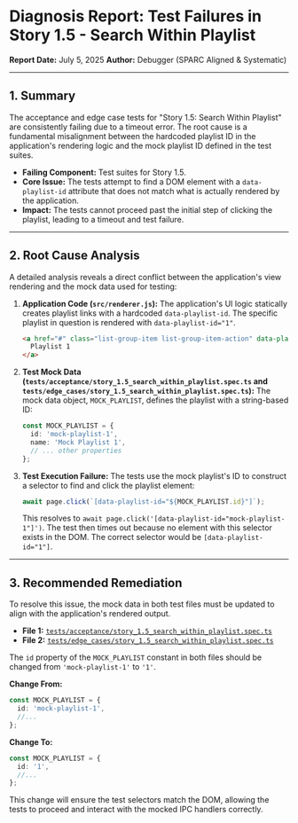 # Diagnosis Report: Test Failures in Story 1.5 - Search Within Playlist

**Report Date:** July 5, 2025
**Author:** Debugger (SPARC Aligned & Systematic)

---

## 1. Summary

The acceptance and edge case tests for "Story 1.5: Search Within Playlist" are consistently failing due to a timeout error. The root cause is a fundamental misalignment between the hardcoded playlist ID in the application's rendering logic and the mock playlist ID defined in the test suites.

-   **Failing Component:** Test suites for Story 1.5.
-   **Core Issue:** The tests attempt to find a DOM element with a `data-playlist-id` attribute that does not match what is actually rendered by the application.
-   **Impact:** The tests cannot proceed past the initial step of clicking the playlist, leading to a timeout and test failure.

---

## 2. Root Cause Analysis

A detailed analysis reveals a direct conflict between the application's view rendering and the mock data used for testing:

1.  **Application Code (`src/renderer.js`):** The application's UI logic statically creates playlist links with a hardcoded `data-playlist-id`. The specific playlist in question is rendered with `data-playlist-id="1"`.

    ```html
    <a href="#" class="list-group-item list-group-item-action" data-playlist-id="1">
      Playlist 1
    </a>
    ```

2.  **Test Mock Data (`tests/acceptance/story_1.5_search_within_playlist.spec.ts` and `tests/edge_cases/story_1.5_search_within_playlist.spec.ts`):** The mock data object, `MOCK_PLAYLIST`, defines the playlist with a string-based ID:

    ```typescript
    const MOCK_PLAYLIST = {
      id: 'mock-playlist-1',
      name: 'Mock Playlist 1',
      // ... other properties
    };
    ```

3.  **Test Execution Failure:** The tests use the mock playlist's ID to construct a selector to find and click the playlist element:

    ```typescript
    await page.click(`[data-playlist-id="${MOCK_PLAYLIST.id}"]`);
    ```

    This resolves to `await page.click('[data-playlist-id="mock-playlist-1"]')`. The test then times out because no element with this selector exists in the DOM. The correct selector would be `[data-playlist-id="1"]`.

---

## 3. Recommended Remediation

To resolve this issue, the mock data in both test files must be updated to align with the application's rendered output.

-   **File 1:** [`tests/acceptance/story_1.5_search_within_playlist.spec.ts`](tests/acceptance/story_1.5_search_within_playlist.spec.ts:0)
-   **File 2:** [`tests/edge_cases/story_1.5_search_within_playlist.spec.ts`](tests/edge_cases/story_1.5_search_within_playlist.spec.ts:0)

The `id` property of the `MOCK_PLAYLIST` constant in both files should be changed from `'mock-playlist-1'` to `'1'`.

**Change From:**
```typescript
const MOCK_PLAYLIST = {
  id: 'mock-playlist-1',
  //...
};
```

**Change To:**
```typescript
const MOCK_PLAYLIST = {
  id: '1',
  //...
};
```

This change will ensure the test selectors match the DOM, allowing the tests to proceed and interact with the mocked IPC handlers correctly.